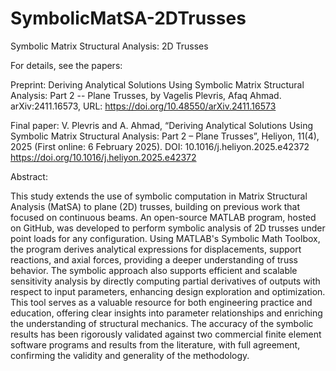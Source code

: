 # SymbolicMatSA-2DTrusses
Symbolic Matrix Structural Analysis: 2D Trusses

For details, see the papers:

Preprint:
Deriving Analytical Solutions Using Symbolic Matrix Structural Analysis: Part 2 -- Plane Trusses, by Vagelis Plevris, Afaq Ahmad. arXiv:2411.16573, URL: https://doi.org/10.48550/arXiv.2411.16573

Final paper:
V. Plevris and A. Ahmad, “Deriving Analytical Solutions Using Symbolic Matrix Structural Analysis: Part 2 – Plane Trusses”, Heliyon, 11(4), 2025 (First online: 6 February 2025). DOI: 10.1016/j.heliyon.2025.e42372 
https://doi.org/10.1016/j.heliyon.2025.e42372

Abstract:

This study extends the use of symbolic computation in Matrix Structural Analysis (MatSA) to plane (2D) trusses, building on previous work that focused on continuous beams. An open-source MATLAB program, hosted on GitHub, was developed to perform symbolic analysis of 2D trusses under point loads for any configuration. Using MATLAB's Symbolic Math Toolbox, the program derives analytical expressions for displacements, support reactions, and axial forces, providing a deeper understanding of truss behavior. The symbolic approach also supports efficient and scalable sensitivity analysis by directly computing partial derivatives of outputs with respect to input parameters, enhancing design exploration and optimization. This tool serves as a valuable resource for both engineering practice and education, offering clear insights into parameter relationships and enriching the understanding of structural mechanics. The accuracy of the symbolic results has been rigorously validated against two commercial finite element software programs and results from the literature, with full agreement, confirming the validity and generality of the methodology.
